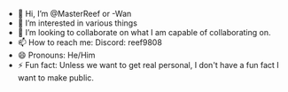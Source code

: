 - 👋 Hi, I’m @MasterReef or -Wan
- 👀 I’m interested in various things
- 💞️ I’m looking to collaborate on what I am capable of collaborating on.
- 📫 How to reach me: Discord: reef9808
- 😄 Pronouns: He/Him
- ⚡ Fun fact: Unless we want to get real personal, I don't have a fun fact I want to make public.

<!---
MasterReef/MasterReef is a ✨ special ✨ repository because its `README.md` (this file) appears on your GitHub profile.
You can click the Preview link to take a look at your changes.
--->
